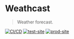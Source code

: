# Weathcast
> Weather forecast.

[![CI/CD][cicd_badge]][cicd]
[![test-site][test_site_badge]][test_site]
[![prod-site][prod_site_badge]][prod_site]


[cicd]: https://github.com/rdok/weathcast/actions/workflows/cicd.yml
[cicd_badge]: https://github.com/rdok/weathcast/actions/workflows/cicd.yml/badge.svg
[test_site_badge]: https://img.shields.io/badge/test-grey?style=flat-square&logo=heroku
[test_site]: https://rdok-test-weathcast.herokuapp.com/
[prod_site_badge]: https://img.shields.io/badge/prod-grey?style=flat-square&logo=heroku
[prod_site]: https://rdok-prod-weathcast.herokuapp.com/
